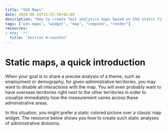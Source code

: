 ```yaml
---
title: "SVG Maps"
date: 2020-08-24T15:57:58+02:00
description: "How to create fast analytics maps based on SVG static files and data aggregation"
tags: ["ods-maps", "widget", "map", "compute", "render"]
resources:
- src: '*/'
  title: 'Section #:counter'
---
```


# Static maps, a quick introduction

When your goal is to share a precise analysis of a theme, such as employment or demography, for given administrative territories, you may want to disable all interactions with the map. You will even probably want to have overseas territories right next to the other territories in order to visualize immediately how the measurement varies across these administrative areas.

In this situation, you might prefer a static colored picture over a classic map widget. The resource below shows you how to create such static analyses of administrative divisions.
